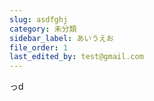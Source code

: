 ```yaml
---
slug: asdfghj
category: 未分類
sidebar_label: あいうえお
file_order: 1
last_edited_by: test@gmail.com
---
```

っd